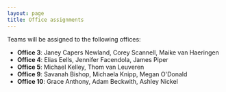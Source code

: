 ```yaml
---
layout: page
title: Office assignments
---
```


Teams will be assigned to the following offices:



- **Office 3**:  Janey Capers Newland, Corey Scannell, Maike van Haeringen
-  **Office 4**: Elias Eells, Jennifer Facendola, James Piper
- **Office 5**: Michael Kelley, Thom van Leuveren
-  **Office 9**: Savanah Bishop, Michaela Knipp, Megan O'Donald
- **Office 10**:  Grace Anthony, Adam Beckwith, Ashley Nickel

